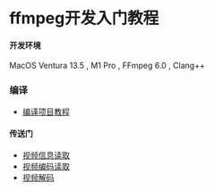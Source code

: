 # ffmpeg开发入门教程

#### 开发环境
MacOS Ventura 13.5 , M1 Pro , FFmpeg 6.0 , Clang++

### 编译
* [编译项目教程](../../basement/compile/)

#### 传送门

* [视频信息读取](./avformat_context.cpp)
* [视频编码读取](./avcodec_context.cpp)
* [视频解码](./decode_into_yuv.cpp)